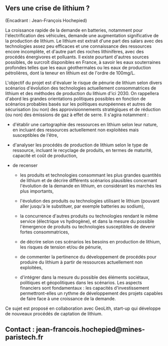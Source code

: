 ## Vers une crise de lithium ?

(Encadrant : Jean-François Hochepied)

La croissance rapide de la demande en batteries, notamment pour
l\'électrification des véhicules, demande une augmentation significative
de la production de lithium. Le lithium est extrait d'une part des
salars avec des technologies assez peu efficaces et une connaissance des
ressources encore incomplète, et d'autre part des roches lithinifères,
avec des procédés énergivores et polluants. Il existe pourtant d\'autres
sources possibles, de surcroît disponibles en France, à savoir les eaux
souterraines profondes telles que les eaux géothermales ou les eaux de
production pétrolières, dont la teneur en lithium est de l\'ordre de
100mg/L.

L\'objectif du projet est d\'évaluer le risque de pénurie de lithium
selon divers scénarios d\'évolution des technologies actuellement
consommatrices de lithium et des méthodes de production du lithium d'ici
2030. On rappellera d'abord les grandes orientations politiques
possibles en fonction de scénarios probables basés sur les politiques
européennes et autres de sécurisation (ou non) des approvisionnements
stratégiques et de réduction (ou non) des émissions de gaz à effet de
serre. Il s\'agira notamment :

-   d\'établir une cartographie des ressources en lithium selon leur
    nature, en incluant des ressources actuellement non exploitées mais
    susceptibles de l\'être,

-   d\'analyser les procédés de production de lithium selon le type de
    ressource, incluant le recyclage de produits, en termes de maturité,
    capacité et coût de production,

-   de recenser

    -   les produits et technologies consommant les plus grandes
        quantités de lithium et de décrire différents scénarios
        plausibles concernant l\'évolution de la demande en lithium, en
        considérant les marchés les plus importants,

    -   l\'évolution des produits ou technologies utilisant le lithium
        (pouvant aller jusqu\'à le substituer, par exemple batteries au
        sodium),

    -   la concurrence d\'autres produits ou technologies rendant le
        même service (électrique vs hydrogène), et dans la mesure du
        possible l\'émergence de produits ou technologies susceptibles
        de devenir fortes consommatrices,

    -   de décrire selon ces scénarios les besoins en production de
        lithium, les risques de tension et/ou de pénurie,

    -   de commenter la pertinence du développement de procédés pour
        produire du lithium à partir de ressources actuellement non
        exploitées,

    -   d\'intégrer dans la mesure du possible des éléments sociétaux,
        politiques et géopolitiques dans les scénarios. Les aspects
        financiers sont fondamentaux : les capacités d'investissement
        permettront-elles un rythme de développement des projets
        capables de faire face à une croissance de la demande.

Ce sujet est proposé en collaboration avec GeoLith, start-up qui
développe de nouveaux procédés de captation de lithium.

## Contact : jean-francois.hochepied\@mines-paristech.fr
